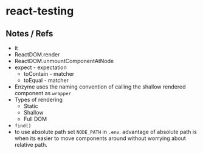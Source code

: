 # react-testing

## Notes / Refs

- it
- ReactDOM.render
- ReactDOM.unmountComponentAtNode
- expect - expectation
  - toContain - matcher
  - toEqual - matcher
- Enzyme uses the naming convention of calling the shallow rendered component as `wrapper`
- Types of rendering
  - Static
  - Shallow
  - Full DOM
- `find()`
- to use absolute path set `NODE_PATH` in `.env`. advantage of absolute path is when its easier to move components around without worrying about relative path.
